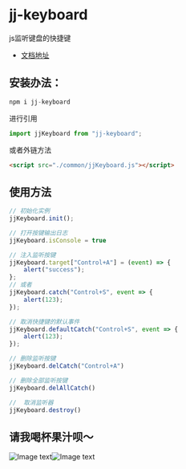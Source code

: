 # jj-keyboard
js监听键盘的快捷键

- [文档地址](https://sunny-world.github.io/jj-keyboard/)

## 安装办法：
```js
npm i jj-keyboard
```

进行引用
```js
import jjKeyboard from "jj-keyboard";
```

或者外链方法
```html
<script src="./common/jjKeyboard.js"></script>
```

## 使用方法
```js
// 初始化实例
jjKeyboard.init();

// 打开按键输出日志
jjKeyboard.isConsole = true  

// 注入监听按键
jjKeyboard.target["Control+A"] = (event) => {
    alert("success");
};
// 或者
jjKeyboard.catch("Control+S", event => {
    alert(123);
});

// 取消快捷键的默认事件
jjKeyboard.defaultCatch("Control+S", event => {
    alert(123);
});

// 删除监听按键
jjKeyboard.delCatch("Control+A")

// 删除全部监听按键
jjKeyboard.delAllCatch()

//  取消监听器
jjKeyboard.destroy()
```

## 请我喝杯果汁呗～

![Image text](https://github.com/sunny-world/jj-keyboard/blob/master/image/alipay.jpg?raw=true)![Image text](https://github.com/sunny-world/jj-keyboard/blob/master/image/wechat.jpg?raw=true)